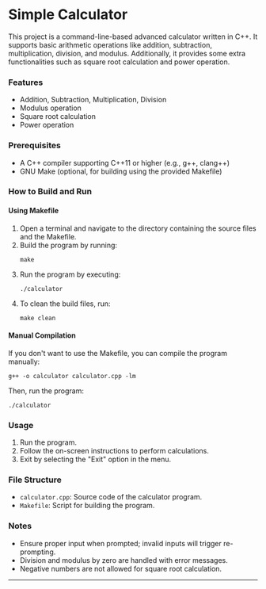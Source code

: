 # Simple Calculator

This project is a command-line-based advanced calculator written in C++. It supports basic arithmetic operations like addition, subtraction, multiplication, division, and modulus. Additionally, it provides some extra functionalities such as square root calculation and power operation.

### Features
- Addition, Subtraction, Multiplication, Division
- Modulus operation
- Square root calculation
- Power operation

### Prerequisites
- A C++ compiler supporting C++11 or higher (e.g., g++, clang++)
- GNU Make (optional, for building using the provided Makefile)

### How to Build and Run

#### Using Makefile
1. Open a terminal and navigate to the directory containing the source files and the Makefile.
2. Build the program by running:
   ```
   make
   ```
3. Run the program by executing:
   ```
   ./calculator
   ```
4. To clean the build files, run:
   ```
   make clean
   ```

#### Manual Compilation
If you don't want to use the Makefile, you can compile the program manually:
```
g++ -o calculator calculator.cpp -lm
```
Then, run the program:
```
./calculator
```

### Usage
1. Run the program.
2. Follow the on-screen instructions to perform calculations.
3. Exit by selecting the "Exit" option in the menu.

### File Structure
- `calculator.cpp`: Source code of the calculator program.
- `Makefile`: Script for building the program.

### Notes
- Ensure proper input when prompted; invalid inputs will trigger re-prompting.
- Division and modulus by zero are handled with error messages.
- Negative numbers are not allowed for square root calculation.

---
